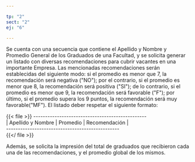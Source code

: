 ```yaml
---

tp: "2"
sect: "2"
ej: "6"

---
```


Se cuenta con una secuencia que contiene el Apellido y Nombre  y Promedio General de los Graduados de una Facultad,  y se solicita generar un listado con diversas  recomendaciones para cubrir vacantes en una importante Empresa. Las mencionadas recomendaciones serán establecidas del siguiente modo: si el promedio es menor que 7, la recomendación será  negativa ("NO"); por el contrario, si el promedio es menor que 8, la recomendación será  positiva ("SI"); de lo contrario, si el promedio es menor que 9, la recomendación será  favorable ("F");  por último, si el promedio supera los 9 puntos, la recomendación será  muy favorable("MF").
El listado deber  respetar el siguiente formato:

{{< file >}}
------------------------------------------------ </br>
| Apellido y Nombre | Promedio | Recomendación |</br>
------------------------------------------------ </br>
{{</ file >}}

Además, se solicita la impresión del total de graduados que recibieron cada una de las recomendaciones, y el promedio global de los mismos.
